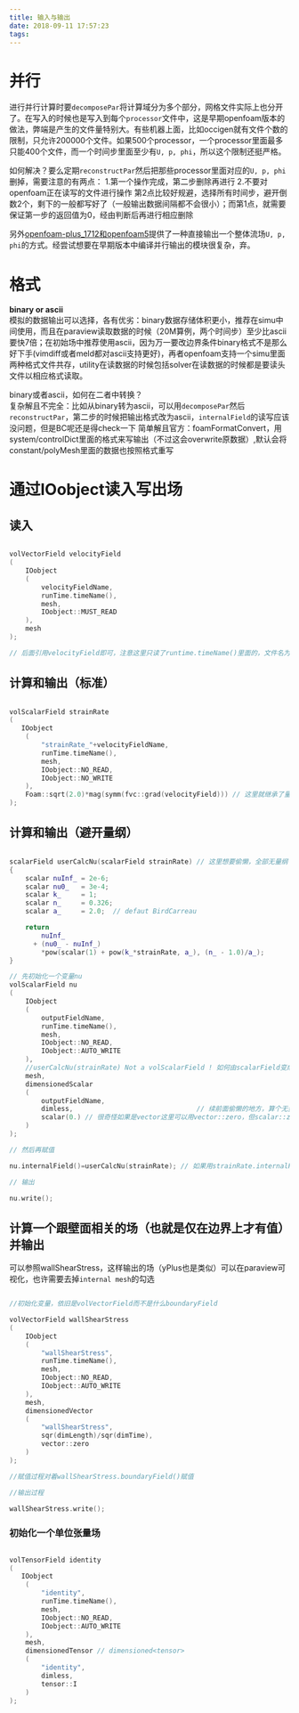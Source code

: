 ```yaml
---
title: 输入与输出
date: 2018-09-11 17:57:23
tags:
---
```


# 并行
进行并行计算时要`decomposePar`将计算域分为多个部分，网格文件实际上也分开了。在写入的时候也是写入到每个`processor`文件中，这是早期openfoam版本的做法，弊端是产生的文件量特别大。有些机器上面，比如occigen就有文件个数的限制，只允许200000个文件。如果500个processor，一个processor里面最多只能400个文件，而一个时间步里面至少有`U, p, phi`，所以这个限制还挺严格。

如何解决？要么定期`reconstructPar`然后把那些processor里面对应的`U, p, phi`删掉，需要注意的有两点：
1.第一个操作完成，第二步删除再进行 
2.不要对openfoam正在读写的文件进行操作
第2点比较好规避，选择所有时间步，避开倒数2个，剩下的一般都写好了（一般输出数据间隔都不会很小）；而第1点，就需要保证第一步的返回值为0，经由判断后再进行相应删除

另外[openfoam-plus_1712和openfoam5](https://www.openfoam.com/releases/openfoam-v1712/parallel.php)提供了一种直接输出一个整体流场`U, p, phi`的方式。经尝试想要在早期版本中编译并行输出的模块很复杂，弃。

# 格式
**binary or ascii**   
模拟的数据输出可以选择，各有优劣：binary数据存储体积更小，推荐在simu中间使用，而且在paraview读取数据的时候（20M算例，两个时间步）至少比ascii要快7倍；在初始场中推荐使用ascii，因为万一要改边界条件binary格式不是那么好下手(vimdiff或者meld都对ascii支持更好)，再者openfoam支持一个simu里面两种格式文件共存，utility在读数据的时候包括solver在读数据的时候都是要读头文件以相应格式读取。

binary或者ascii，如何在二者中转换？  
复杂解且不完全：比如从binary转为ascii，可以用`decomposePar`然后`reconstructPar`，第二步的时候把输出格式改为ascii，`internalField`的读写应该没问题，但是BC呢还是得check一下
简单解且官方：foamFormatConvert，用system/controlDict里面的格式来写输出（不过这会overwrite原数据）,默认会将constant/polyMesh里面的数据也按照格式重写

# 通过IOobject读入写出场

## 读入

```cpp

volVectorField velocityField
(
    IOobject
    (
        velocityFieldName,
        runTime.timeName(),
        mesh,
        IOobject::MUST_READ
    ),
    mesh
);

// 后面引用velocityField即可，注意这里只读了runtime.timeName()里面的，文件名为velocityFieldName这个文件

```

## 计算和输出（标准）

```cpp

volScalarField strainRate
(
   IOobject
    (
        "strainRate_"+velocityFieldName,
        runTime.timeName(),
        mesh,
        IOobject::NO_READ,
        IOobject::NO_WRITE
    ),
    Foam::sqrt(2.0)*mag(symm(fvc::grad(velocityField))) // 这里就继承了量纲
);

```

## 计算和输出（避开量纲）

```cpp

scalarField userCalcNu(scalarField strainRate) // 这里想要偷懒，全部无量纲
{
    scalar nuInf_ = 2e-6;
    scalar nu0_   = 3e-4;
    scalar k_     = 1;
    scalar n_     = 0.326;
    scalar a_     = 2.0;  // defaut BirdCarreau

    return
        nuInf_
      + (nu0_ - nuInf_)
        *pow(scalar(1) + pow(k_*strainRate, a_), (n_ - 1.0)/a_);
}

// 先初始化一个变量nu
volScalarField nu
(
    IOobject
    (
        outputFieldName,
        runTime.timeName(),
        mesh,
        IOobject::NO_READ,
        IOobject::AUTO_WRITE
    ),
	//userCalcNu(strainRate) Not a volScalarField ! 如何由scalarField变成volScalarField??
    mesh,
    dimensionedScalar
    (
        outputFieldName,
        dimless,                               // 续前面偷懒的地方，算个无量纲
        scalar(0.) // 很奇怪如果是vector这里可以用vector::zero，但scalar::zero就不行
    )
);

// 然后再赋值

nu.internalField()=userCalcNu(strainRate); // 如果用strainRate.internalField()会有什么区别？编译倒是可以通过

// 输出

nu.write();

```

## 计算一个跟壁面相关的场（也就是仅在边界上才有值）并输出
可以参照wallShearStress，这样输出的场（yPlus也是类似）可以在paraview可视化，也许需要去掉`internal mesh`的勾选

```cpp

//初始化变量，依旧是volVectorField而不是什么boundaryField

volVectorField wallShearStress
(
    IOobject
    (
        "wallShearStress",
        runTime.timeName(),
        mesh,
        IOobject::NO_READ,
        IOobject::AUTO_WRITE
    ),
    mesh,
    dimensionedVector
    (
        "wallShearStress",
        sqr(dimLength)/sqr(dimTime),
        vector::zero
    )
);

//赋值过程对着wallShearStress.boundaryField()赋值

//输出过程

wallShearStress.write();

```

### 初始化一个单位张量场

```cpp

volTensorField identity
(
   IOobject
    (
        "identity",
        runTime.timeName(),
        mesh,
        IOobject::NO_READ,
        IOobject::AUTO_WRITE
    ),
    mesh,
    dimensionedTensor // dimensioned<tensor>
    (
        "identity",
        dimless,
        tensor::I
    )
);

```
